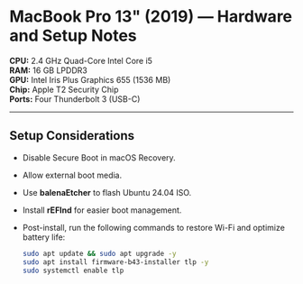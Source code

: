 # MacBook Pro 13" (2019) — Hardware and Setup Notes

**CPU:** 2.4 GHz Quad-Core Intel Core i5  
**RAM:** 16 GB LPDDR3  
**GPU:** Intel Iris Plus Graphics 655 (1536 MB)  
**Chip:** Apple T2 Security Chip  
**Ports:** Four Thunderbolt 3 (USB-C)

---

## Setup Considerations

- Disable Secure Boot in macOS Recovery.
- Allow external boot media.
- Use **balenaEtcher** to flash Ubuntu 24.04 ISO.
- Install **rEFInd** for easier boot management.
- Post-install, run the following commands to restore Wi-Fi and optimize battery life:

  ```bash
  sudo apt update && sudo apt upgrade -y
  sudo apt install firmware-b43-installer tlp -y
  sudo systemctl enable tlp
